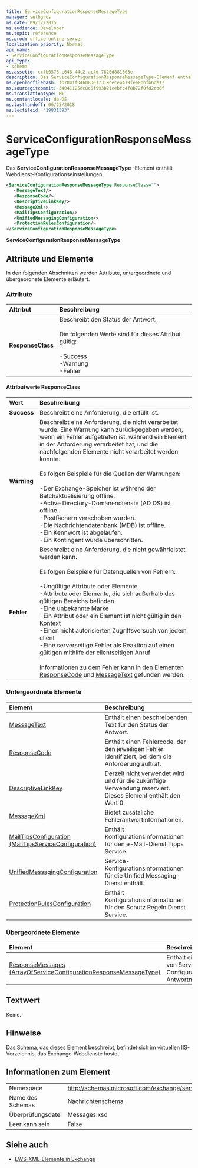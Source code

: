 ```yaml
---
title: ServiceConfigurationResponseMessageType
manager: sethgros
ms.date: 09/17/2015
ms.audience: Developer
ms.topic: reference
ms.prod: office-online-server
localization_priority: Normal
api_name:
- ServiceConfigurationResponseMessageType
api_type:
- schema
ms.assetid: ccfb0578-c648-44c2-ac4d-7620d881363e
description: Das ServiceConfigurationResponseMessageType-Element enthält Webdienst-Konfigurationseinstellungen.
ms.openlocfilehash: fb7841f346083017319cece4479fea8bbfb6de17
ms.sourcegitcommit: 34041125dc8c5f993b21cebfc4f8b72f0fd2cb6f
ms.translationtype: MT
ms.contentlocale: de-DE
ms.lasthandoff: 06/25/2018
ms.locfileid: "19831393"
---
```

# <a name="serviceconfigurationresponsemessagetype"></a>ServiceConfigurationResponseMessageType

Das **ServiceConfigurationResponseMessageType** -Element enthält Webdienst-Konfigurationseinstellungen. 
  
```XML
<ServiceConfigurationResponseMessageType ResponseClass="">
   <MessageText/>
   <ResponseCode/>
   <DescriptiveLinkKey/>
   <MessageXml/>
   <MailTipsConfiguration/>
   <UnifiedMessagingConfiguration/>
   <ProtectionRulesConfiguration/>
</ServiceConfigurationResponseMessageType>
```

 **ServiceConfigurationResponseMessageType**
## <a name="attributes-and-elements"></a>Attribute und Elemente

In den folgenden Abschnitten werden Attribute, untergeordnete und übergeordnete Elemente erläutert.
  
### <a name="attributes"></a>Attribute

|**Attribut**|**Beschreibung**|
|:-----|:-----|
|**ResponseClass** <br/> | Beschreibt den Status der Antwort.<br/><br/> Die folgenden Werte sind für dieses Attribut gültig:  <br/><br/>-Success  <br/>-Warnung  <br/>-Fehler  <br/> |
   
#### <a name="responseclass-attribute-values"></a>Attributwerte ResponseClass

|**Wert**|**Beschreibung**|
|:-----|:-----|
|**Success** <br/> |Beschreibt eine Anforderung, die erfüllt ist.  <br/> |
|**Warning** <br/> | Beschreibt eine Anforderung, die nicht verarbeitet wurde. Eine Warnung kann zurückgegeben werden, wenn ein Fehler aufgetreten ist, während ein Element in der Anforderung verarbeitet hat, und die nachfolgenden Elemente nicht verarbeitet werden konnte. <br/><br/>Es folgen Beispiele für die Quellen der Warnungen:  <br/><br/>-Der Exchange-Speicher ist während der Batchaktualisierung offline.  <br/>-Active Directory-Domänendienste (AD DS) ist offline.  <br/>-Postfächern verschoben wurden.  <br/>-Die Nachrichtendatenbank (MDB) ist offline.  <br/>-Ein Kennwort ist abgelaufen.  <br/>-Ein Kontingent wurde überschritten.  <br/> |
|**Fehler** <br/> | Beschreibt eine Anforderung, die nicht gewährleistet werden kann. <br/><br/>Es folgen Beispiele für Datenquellen von Fehlern:  <br/><br/>-Ungültige Attribute oder Elemente  <br/>-Attribute oder Elemente, die sich außerhalb des gültigen Bereichs befinden.  <br/>-Eine unbekannte Marke  <br/>-Ein Attribut oder ein Element ist nicht gültig in den Kontext  <br/>-Einen nicht autorisierten Zugriffsversuch von jedem client  <br/>-Eine serverseitige Fehler als Reaktion auf einen gültigen mithilfe der clientseitigen Anruf  <br/><br/>  Informationen zu dem Fehler kann in den Elementen [ResponseCode](responsecode.md) und [MessageText](messagetext.md) gefunden werden.  <br/> |
   
### <a name="child-elements"></a>Untergeordnete Elemente

|**Element**|**Beschreibung**|
|:-----|:-----|
|[MessageText](messagetext.md) <br/> |Enthält einen beschreibenden Text für den Status der Antwort.  <br/> |
|[ResponseCode](responsecode.md) <br/> |Enthält einen Fehlercode, der den jeweiligen Fehler identifiziert, bei dem die Anforderung auftrat.  <br/> |
|[DescriptiveLinkKey](descriptivelinkkey.md) <br/> |Derzeit nicht verwendet wird und für die zukünftige Verwendung reserviert. Dieses Element enthält den Wert 0.  <br/> |
|[MessageXml](messagexml.md) <br/> |Bietet zusätzliche Fehlerantwortinformationen.  <br/> |
|[MailTipsConfiguration (MailTipsServiceConfiguration)](mailtipsconfiguration-mailtipsserviceconfiguration.md) <br/> |Enthält Konfigurationsinformationen für den e-Mail-Dienst Tipps Service.  <br/> |
|[UnifiedMessagingConfiguration](unifiedmessagingconfiguration.md) <br/> |Service-Konfigurationsinformationen für die Unified Messaging-Dienst enthält.  <br/> |
|[ProtectionRulesConfiguration](protectionrulesconfiguration.md) <br/> |Enthält Konfigurationsinformationen für den Schutz Regeln Dienst Service.  <br/> |
   
### <a name="parent-elements"></a>Übergeordnete Elemente

|**Element**|**Beschreibung**|
|:-----|:-----|
|[ResponseMessages (ArrayOfServiceConfigurationResponseMessageType)](responsemessages-arrayofserviceconfigurationresponsemessagetype.md) <br/> |Enthält ein Array von Service Configuration Antwortnachrichten.  <br/> |
   
## <a name="text-value"></a>Textwert

Keine.
  
## <a name="remarks"></a>Hinweise

Das Schema, das dieses Element beschreibt, befindet sich im virtuellen IIS-Verzeichnis, das Exchange-Webdienste hostet.
  
## <a name="element-information"></a>Informationen zum Element

|||
|:-----|:-----|
|Namespace  <br/> |http://schemas.microsoft.com/exchange/services/2006/messages  <br/> |
|Name des Schemas  <br/> |Nachrichtenschema  <br/> |
|Überprüfungsdatei  <br/> |Messages.xsd  <br/> |
|Leer kann sein  <br/> |False  <br/> |
   
## <a name="see-also"></a>Siehe auch

- [EWS-XML-Elemente in Exchange](ews-xml-elements-in-exchange.md)

